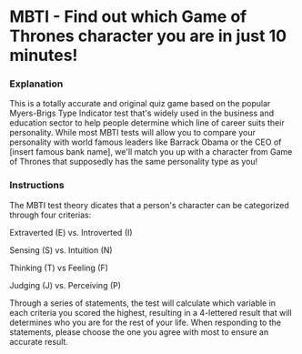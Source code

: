 # MBTI - Find out which Game of Thrones character you are in just 10 minutes!

### Explanation
This is a totally accurate and original quiz game based on the popular Myers-Brigs Type Indicator test that's widely used in the business and education sector to help people determine which line of career suits their personality. While most MBTI tests will allow you to compare your personality with world famous leaders like Barrack Obama or the CEO of [insert famous bank name], we'll match you up with a character from Game of Thrones that supposedly has the same personality type as you!

### Instructions
The MBTI test theory dicates that a person's character can be categorized through four criterias:

Extraverted (E) vs. Introverted (I)

Sensing (S) vs. Intuition (N)

Thinking (T) vs Feeling (F)

Judging (J) vs. Perceiving (P)


Through a series of statements, the test will calculate which variable in each criteria you scored the highest, resulting in a 4-lettered result that will determines who you are for the rest of your life.
When responding to the statements, please choose the one you agree with most to ensure an accurate result.